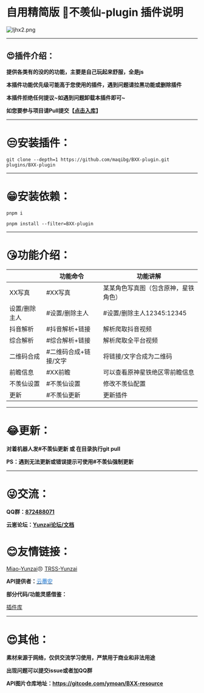 # 自用精简版 🤣不羡仙-plugin 插件说明

![ljhx2.png](https://raw.gitcode.com/user-images/assets/5424764/be7eaf0c-76b9-40dc-9e5f-dc47ebfadb8b/ljhx2.png 'ljhx2.png')
****
## 😍插件介绍：
**提供各类有的没的的功能，主要是自己玩起来舒服，全是js**

**本插件功能优先级可能高于您使用的插件，遇到问题请拉黑功能或删除插件**

**本插件拒绝任何提议~如遇到问题卸载本插件即可~**

**如您要参与项目请Pull提交【[点击入库](https://github.com/maqibg/BXX-plugin)】**
****

# 😒安装插件：
`git clone --depth=1 https://github.com/maqibg/BXX-plugin.git plugins/BXX-plugin`

****
# 😁安装依赖：
`pnpm i`

`pnpm install --filter=BXX-plugin`
****
# 😘功能介绍：
| | 功能命令|功能讲解  |
|--|--|--|
|XX写真 |#XX写真 | 某某角色写真图（包含原神，星铁角色） |
|设置/删除主人|#设置/删除主人 |#设置/删除主人12345:12345|
|抖音解析|#抖音解析+链接 |解析爬取抖音视频|
|综合解析|#综合解析+链接 |解析爬取全平台视频|
|二维码合成|#二维码合成+链接/文字 |将链接/文字合成为二维码|
|前瞻信息|#XX前瞻|可以查看原神星铁绝区零前瞻信息|
|不羡仙设置|#不羡仙设置 |修改不羡仙配置|
|更新|#不羡仙更新|更新插件|


****

# 😂更新：
**对着机器人发#不羡仙更新 或 在目录执行git pull**

**PS：遇到无法更新或错误提示可使用#不羡仙强制更新**

****
# 😜交流：
**QQ群：[872488071](https://qm.qq.com/q/SA5dEJf6MM)**

**云崽论坛：[Yunzai论坛/文档](https://yunz.cc)**




# 😊友情链接：
[Miao-Yunzai](https://gitee.com/yoimiya-kokomi/Miao-Yunzai)😠
[TRSS-Yunzai](https://gitee.com/TimeRainStarSky/Yunzai)

**API提供者：<ins><span style="color:#66a3e0;">云墨安</span></ins>**

**部分代码/功能灵感借鉴：**

[插件库](https://gitee.com/yhArcadia/Yunzai-Bot-plugins-index)

****
# 😍其他：

**素材来源于网络，仅供交流学习使用，严禁用于商业和非法用途**

**出现问题可以提交issue或者加QQ群**

**API图片仓库地址：https://gitcode.com/ymoan/BXX-resource**

